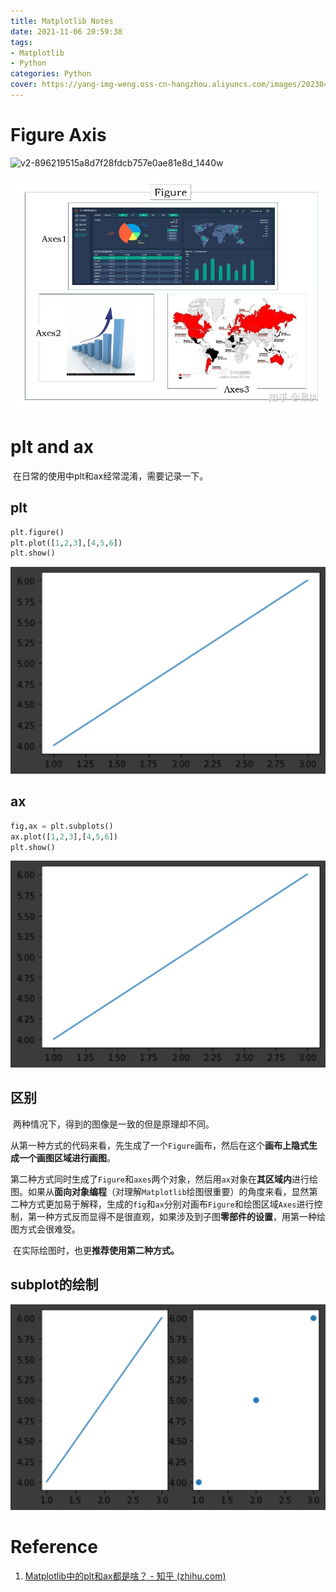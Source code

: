 ```yaml
---
title: Matplotlib Notes
date: 2021-11-06 20:59:38
tags: 
- Matplotlib
- Python
categories: Python
cover: https://yang-img-weng.oss-cn-hangzhou.aliyuncs.com/images/202304042156601.png
---
```


# Figure Axis

![v2-896219515a8d7f28fdcb757e0ae81e8d_1440w](https://yang-img-weng.oss-cn-hangzhou.aliyuncs.com/images/202304042155236.jpeg)

![preview](https://raw.githubusercontent.com/pikeyang/iamage/master/img/202210141551956.jpeg?token=AOH5QIG6RPRMWPMT5C3DCDLDJEKTO)



# plt and ax

​		在日常的使用中plt和ax经常混淆，需要记录一下。

## plt

```python
plt.figure()
plt.plot([1,2,3],[4,5,6])
plt.show()
```

![image-20211106213655889](https://raw.githubusercontent.com/pikeyang/iamage/master/img/202210141551798.png?token=AOH5QIFZFPC4HDK4BIXJCM3DJEKVM)



## ax

```python
fig,ax = plt.subplots()
ax.plot([1,2,3],[4,5,6])
plt.show()
```

![image-20211106213728477](https://raw.githubusercontent.com/pikeyang/iamage/master/img/202210141551993.png?token=AOH5QIDXFV6K5KTSBEQHVATDJEKU6)

## 区别

​		两种情况下，得到的图像是一致的但是原理却不同。

​		从第一种方式的代码来看，先生成了一个`Figure`画布，然后在这个**画布上隐式生成一个画图区域进行画图**。

​		第二种方式同时生成了`Figure`和`axes`两个对象，然后用`ax`对象在**其区域内**进行绘图。如果从**面向对象编程**（对理解`Matplotlib`绘图很重要）的角度来看，显然第二种方式更加易于解释，生成的`fig`和`ax`分别对画布`Figure`和绘图区域`Axes`进行控制，第一种方式反而显得不是很直观，如果涉及到子图**零部件的设置**，用第一种绘图方式会很难受。

​		在实际绘图时，也更**推荐使用第二种方式。**

## subplot的绘制

![image-20211106213950817](https://raw.githubusercontent.com/pikeyang/iamage/master/img/202210141551231.png?token=AOH5QICQUOYCHC73RE4SB2LDJEKUU)

# Reference

1. [Matplotlib中的plt和ax都是啥？ - 知乎 (zhihu.com)](https://zhuanlan.zhihu.com/p/137057629)




